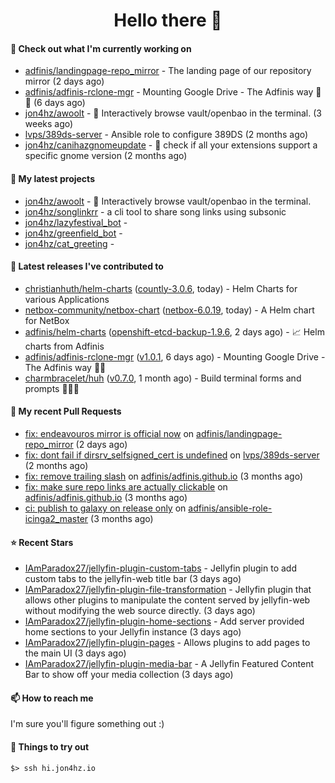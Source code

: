 <h1 align=center>Hello there 👋</h1>

#### 👷 Check out what I'm currently working on

- [adfinis/landingpage-repo_mirror](https://github.com/adfinis/landingpage-repo_mirror) - The landing page of our repository mirror (2 days ago)
- [adfinis/adfinis-rclone-mgr](https://github.com/adfinis/adfinis-rclone-mgr) - Mounting Google Drive - The Adfinis way 🧙✨ (6 days ago)
- [jon4hz/awoolt](https://github.com/jon4hz/awoolt) - 🐺 Interactively browse vault/openbao in the terminal. (3 weeks ago)
- [lvps/389ds-server](https://github.com/lvps/389ds-server) - Ansible role to configure 389DS (2 months ago)
- [jon4hz/canihazgnomeupdate](https://github.com/jon4hz/canihazgnomeupdate) - 🧙 check if all your extensions support a specific gnome version (2 months ago)

#### 🌱 My latest projects

- [jon4hz/awoolt](https://github.com/jon4hz/awoolt) - 🐺 Interactively browse vault/openbao in the terminal.
- [jon4hz/songlinkrr](https://github.com/jon4hz/songlinkrr) - a cli tool to share song links using subsonic
- [jon4hz/lazyfestival_bot](https://github.com/jon4hz/lazyfestival_bot) - 
- [jon4hz/greenfield_bot](https://github.com/jon4hz/greenfield_bot) - 
- [jon4hz/cat_greeting](https://github.com/jon4hz/cat_greeting) - 

#### 🔭 Latest releases I've contributed to

- [christianhuth/helm-charts](https://github.com/christianhuth/helm-charts) ([countly-3.0.6](https://github.com/christianhuth/helm-charts/releases/tag/countly-3.0.6), today) - Helm Charts for various Applications
- [netbox-community/netbox-chart](https://github.com/netbox-community/netbox-chart) ([netbox-6.0.19](https://github.com/netbox-community/netbox-chart/releases/tag/netbox-6.0.19), today) - A Helm chart for NetBox
- [adfinis/helm-charts](https://github.com/adfinis/helm-charts) ([openshift-etcd-backup-1.9.6](https://github.com/adfinis/helm-charts/releases/tag/openshift-etcd-backup-1.9.6), 2 days ago) - 📈 Helm charts from Adfinis
- [adfinis/adfinis-rclone-mgr](https://github.com/adfinis/adfinis-rclone-mgr) ([v1.0.1](https://github.com/adfinis/adfinis-rclone-mgr/releases/tag/v1.0.1), 6 days ago) - Mounting Google Drive - The Adfinis way 🧙✨
- [charmbracelet/huh](https://github.com/charmbracelet/huh) ([v0.7.0](https://github.com/charmbracelet/huh/releases/tag/v0.7.0), 1 month ago) - Build terminal forms and prompts 🤷🏻‍♀️

#### 🔨 My recent Pull Requests

- [fix: endeavouros mirror is official now](https://github.com/adfinis/landingpage-repo_mirror/pull/149) on [adfinis/landingpage-repo_mirror](https://github.com/adfinis/landingpage-repo_mirror) (2 days ago)
- [fix: dont fail if dirsrv_selfsigned_cert is undefined](https://github.com/lvps/389ds-server/pull/70) on [lvps/389ds-server](https://github.com/lvps/389ds-server) (2 months ago)
- [fix: remove trailing slash](https://github.com/adfinis/adfinis.github.io/pull/5) on [adfinis/adfinis.github.io](https://github.com/adfinis/adfinis.github.io) (3 months ago)
- [fix: make sure repo links are actually clickable](https://github.com/adfinis/adfinis.github.io/pull/4) on [adfinis/adfinis.github.io](https://github.com/adfinis/adfinis.github.io) (3 months ago)
- [ci: publish to galaxy on release only](https://github.com/adfinis/ansible-role-icinga2_master/pull/129) on [adfinis/ansible-role-icinga2_master](https://github.com/adfinis/ansible-role-icinga2_master) (3 months ago)

#### ⭐ Recent Stars

- [IAmParadox27/jellyfin-plugin-custom-tabs](https://github.com/IAmParadox27/jellyfin-plugin-custom-tabs) - Jellyfin plugin to add custom tabs to the jellyfin-web title bar (3 days ago)
- [IAmParadox27/jellyfin-plugin-file-transformation](https://github.com/IAmParadox27/jellyfin-plugin-file-transformation) - Jellyfin plugin that allows other plugins to manipulate the content served by jellyfin-web without modifying the web source directly. (3 days ago)
- [IAmParadox27/jellyfin-plugin-home-sections](https://github.com/IAmParadox27/jellyfin-plugin-home-sections) - Add server provided home sections to your Jellyfin instance (3 days ago)
- [IAmParadox27/jellyfin-plugin-pages](https://github.com/IAmParadox27/jellyfin-plugin-pages) - Allows plugins to add pages to the main UI (3 days ago)
- [IAmParadox27/jellyfin-plugin-media-bar](https://github.com/IAmParadox27/jellyfin-plugin-media-bar) - A Jellyfin Featured Content Bar to show off your media collection (3 days ago)

#### 📫 How to reach me
I'm sure you'll figure something out :)

#### 👀 Things to try out
```
$> ssh hi.jon4hz.io
```